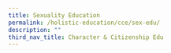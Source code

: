 ```yaml
---
title: Sexuality Education
permalink: /holistic-education/cce/sex-edu/
description: ""
third_nav_title: Character & Citizenship Edu
---
```


